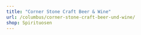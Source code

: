```yaml
---
title: "Corner Stone Craft Beer & Wine"
url: /columbus/corner-stone-craft-beer-und-wine/
shop: Spirituosen
---
```


